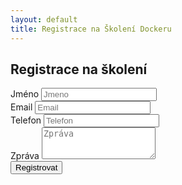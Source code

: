```yaml
---
layout: default
title: Registrace na Školení Dockeru
---
```


## Registrace na školení

<script src='https://www.google.com/recaptcha/api.js'></script>
<form action="https://former.sikaapp.cz/submit/3/czeETckEIDyLDotAdqvHVcRkGOXKsgHG/">
  <div class="form-group">
    <label for="name">Jméno</label>
    <input type="text" class="form-control" name="name" id="name" placeholder="Jmeno">
  </div>
  <div class="form-group">
    <label for="email">Email</label>
    <input type="email" class="form-control" name="email"  id="email" placeholder="Email">
  </div>
  <div class="form-group">
    <label for="phone">Telefon</label>
    <input type="tel" class="form-control" name="phone" id="exampleInputPassword1" placeholder="Telefon">
  </div>
  <div class="form-group">
    <label for="message">Zpráva</label>
    <textarea class="form-control" name="message" rows="3" placeholder="Zpráva"></textarea>
  </div>
  <div class="form-group">
    <div class="g-recaptcha" data-sitekey="6LfI-Q4UAAAAAM5WQs0Or6kKfzafTXAxzKQYKjxv"></div>
  </div>
  <button type="submit" class="btn btn-default">Registrovat</button>
</form>

